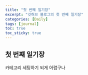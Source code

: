 ```yaml
---
title: "첫 번째 일기장"
excerpt: "깃허브 블로그의 첫 번쨰 일기장"
categories: [Daily]
tags: [journal]
toc: true
toc_sticky: true
---
```


## 첫 번쨰 일기장
카테고리 세팅하기 되게 어렵구나